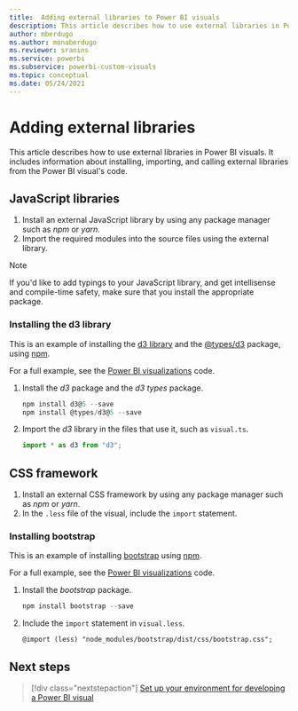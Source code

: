 ```yaml
---
title:  Adding external libraries to Power BI visuals
description: This article describes how to use external libraries in Power BI visuals.
author: mberdugo
ms.author: monaberdugo
ms.reviewer: sranins
ms.service: powerbi
ms.subservice: powerbi-custom-visuals
ms.topic: conceptual
ms.date: 05/24/2021
---
```


# Adding external libraries

This article describes how to use external libraries in Power BI visuals. It includes information about installing, importing, and calling external libraries from the Power BI visual's code.

## JavaScript libraries

1. Install an external JavaScript library by using any package manager such as *npm* or *yarn*.
2. Import the required modules into the source files using the external library.

>[!NOTE]
>If you'd like to add typings to your JavaScript library, and get intellisense and compile-time safety, make sure that you install the appropriate package.

### Installing the d3 library

This is an example of installing the [d3 library](https://www.npmjs.com/package/d3) and the [@types/d3](https://www.npmjs.com/package/@types/d3) package, using [npm](https://www.npmjs.com/).

For a full example, see the [Power BI visualizations](https://github.com/microsoft/powerbi-visuals-gantt/blob/master/src/gantt.ts#L29) code.

1. Install the *d3* package and the *d3 types* package.

    ```powershell
    npm install d3@5 --save
    npm install @types/d3@5 --save
    ```

2. Import the *d3* library in the files that use it, such as `visual.ts`.

    ```typescript
    import * as d3 from "d3";
    ```

## CSS framework

1. Install an external CSS framework by using any package manager such as *npm* or *yarn*.
2. In the `.less` file of the visual, include the `import` statement.

### Installing bootstrap

This is an example of installing [bootstrap](https://www.npmjs.com/package/bootstrap) using [npm](https://www.npmjs.com/).

For a full example, see the [Power BI visualizations](https://github.com/Microsoft/powerbi-visuals-sankey/blob/c8200da56913cd8b253be949a35fad0f4472b6de/style/visual.less#L32) code.

1. Install the *bootstrap* package.

    ```powershell
    npm install bootstrap --save
    ```

2. Include the `import` statement in `visual.less`.

    ```less
    @import (less) "node_modules/bootstrap/dist/css/bootstrap.css";
    ```

## Next steps

> [!div class="nextstepaction"]
> [Set up your environment for developing a Power BI visual](environment-setup.md)
